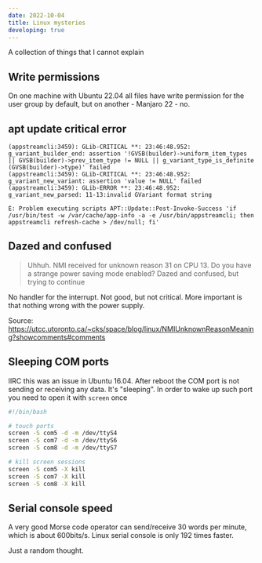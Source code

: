 ```yaml
---
date: 2022-10-04
title: Linux mysteries
developing: true
---
```


A collection of things that I cannot explain

## Write permissions

On one machine with Ubuntu 22.04 all files have write permission for the user group by default, but on another - Manjaro 22 - no.

## apt update critical error

```
(appstreamcli:3459): GLib-CRITICAL **: 23:46:48.952: g_variant_builder_end: assertion '!GVSB(builder)->uniform_item_types || GVSB(builder)->prev_item_type != NULL || g_variant_type_is_definite (GVSB(builder)->type)' failed
(appstreamcli:3459): GLib-CRITICAL **: 23:46:48.952: g_variant_new_variant: assertion 'value != NULL' failed                                                                                  
(appstreamcli:3459): GLib-ERROR **: 23:46:48.952: g_variant_new_parsed: 11-13:invalid GVariant format string

E: Problem executing scripts APT::Update::Post-Invoke-Success 'if /usr/bin/test -w /var/cache/app-info -a -e /usr/bin/appstreamcli; then appstreamcli refresh-cache > /dev/null; fi'
```

## Dazed and confused

> Uhhuh. NMI received for unknown reason 31 on CPU 13.
> Do you have a strange power saving mode enabled?
> Dazed and confused, but trying to continue

No handler for the interrupt. Not good, but not critical. More important is that nothing wrong with the power supply.

Source: https://utcc.utoronto.ca/~cks/space/blog/linux/NMIUnknownReasonMeaning?showcomments#comments


## Sleeping COM ports

IIRC this was an issue in Ubuntu 16.04. After reboot the COM port is not sending or receiving any data. It's "sleeping". In order to wake up such port you need to open it with `screen` once

```bash
#!/bin/bash

# touch ports
screen -S com5 -d -m /dev/ttyS4
screen -S com7 -d -m /dev/ttyS6
screen -S com8 -d -m /dev/ttyS7

# kill screen sessions
screen -S com5 -X kill
screen -S com7 -X kill
screen -S com8 -X kill
```

## Serial console speed

A very good Morse code operator can send/receive 30 words per minute, which is about 600bits/s.
Linux serial console is only 192 times faster.

Just a random thought.